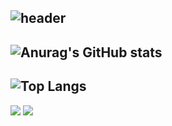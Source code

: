 ![header](https://capsule-render.vercel.app/api?type=waving&text=👋+I’m+leeeyubin&color=0:EEFF00,100:a82da8&height=200&section=header)
---
![Anurag's GitHub stats](https://github-readme-stats.vercel.app/api?username=leeeyubin&show_icons=true&theme=dracula)
---
![Top Langs](https://github-readme-stats.vercel.app/api/top-langs/?username=leeeyubin&layout=compact&theme=dracula)
---
<img src="https://img.shields.io/badge/github-181717?style=for-the-badge&logo=github&logoColor=white">
<img src="https://img.shields.io/badge/JAVA-007396?style=for-the-badge&logo=java&logoColor=white">
